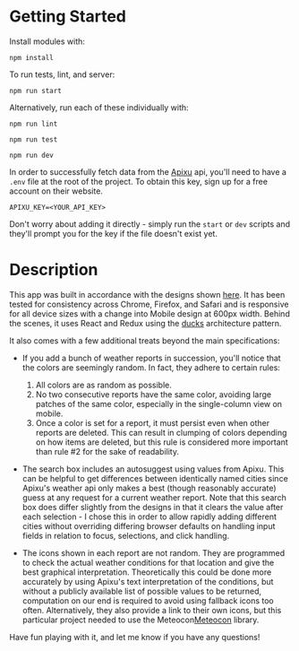 # Getting Started

Install modules with:

`npm install`

To run tests, lint, and server:

`npm run start`

Alternatively, run each of these individually with:

`npm run lint`

`npm run test`

`npm run dev`

In order to successfully fetch data from the [Apixu][Apixu] api, you'll need
to have a `.env` file at the root of the project. To obtain this key, sign up
for a free account on their website.

``` .env
APIXU_KEY=<YOUR_API_KEY>
```

Don't worry about adding it directly - simply run the `start` or `dev` scripts
and they'll prompt you for the key if the file doesn't exist yet.

# Description

This app was built in accordance with the designs shown [here][arbetsprov].
It has been tested for consistency across Chrome, Firefox, and Safari and is
responsive for all device sizes with a change into Mobile design at 600px
width. Behind the scenes, it uses React and Redux using the [ducks][ducks]
architecture pattern. 

It also comes with a few additional treats beyond the
main specifications:

- If you add a bunch of weather reports in succession, you'll notice that
the colors are seemingly random. In fact, they adhere to certain rules:
  1. All colors are as random as possible.
  2. No two consecutive reports have the same color, avoiding large patches
of the same color, especially in the single-column view on mobile.
  3. Once a color is set for a report, it must persist even when other reports
are deleted. This can result in clumping of colors depending on how items are
deleted, but this rule is considered more important than rule #2 for the sake
of readability.

- The search box includes an autosuggest using values from Apixu. This can be
helpful to get differences between identically named cities since Apixu's
weather api only makes a best (though reasonably accurate) guess at any
request for a current weather report. Note that this search box does differ
slightly from the designs in that it clears the value after each selection -
I chose this in order to allow rapidly adding different cities without
overriding differing browser defaults on handling input fields in
relation to focus, selections, and click handling.

- The icons shown in each report are not random. They are programmed to check
the actual weather conditions for that location and give the best
graphical interpretation. Theoretically this could be done more accurately
by using Apixu's text interpretation of the conditions, but without a publicly
available list of possible values to be returned, computation on our end is
required to avoid using fallback icons too often. Alternatively, they also
provide a link to their own icons, but this particular project needed to use
the Meteocon[Meteocon] library.

Have fun playing with it, and let me know if you have any questions!

[Apixu]: https://www.apixu.com/
[arbetsprov]: https://github.com/Vinnovera/arbetsprov
[ducks]: https://github.com/erikras/ducks-modular-redux
[Meteocon]: http://www.alessioatzeni.com/meteocons/
